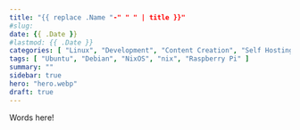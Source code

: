 ```yaml
---
title: "{{ replace .Name "-" " " | title }}"
#slug:
date: {{ .Date }}
#lastmod: {{ .Date }}
categories: [ "Linux", "Development", "Content Creation", "Self Hosting", "Tutorial" ]
tags: [ "Ubuntu", "Debian", "NixOS", "nix", "Raspberry Pi" ]
summary: ""
sidebar: true
hero: "hero.webp"
draft: true
---
```


Words here!
